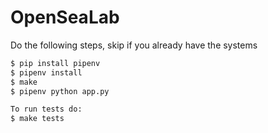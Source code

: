 # OpenSeaLab

Do the following steps, skip if you already have the systems

```sh
$ pip install pipenv
$ pipenv install
$ make
$ pipenv python app.py

To run tests do:
$ make tests
```